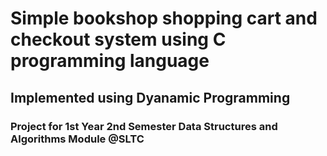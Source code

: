 # Simple bookshop shopping cart and checkout system using C programming language

## Implemented using Dyanamic Programming

### Project for 1st Year 2nd Semester Data Structures and Algorithms Module @SLTC
